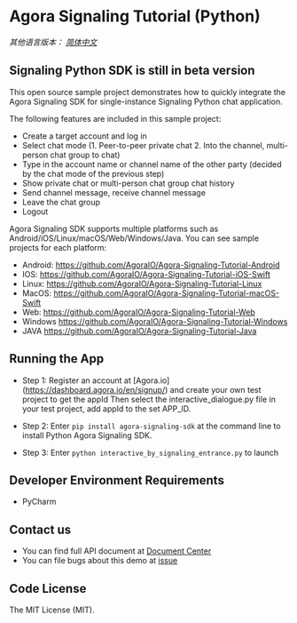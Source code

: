 # Agora Signaling Tutorial (Python)

*其他语言版本： [简体中文](README.zh.md)*

## Signaling Python SDK is still in beta version

This open source sample project demonstrates how to quickly integrate the Agora Signaling SDK for single-instance Signaling Python chat application.

The following features are included in this sample project:

- Create a target account and log in
- Select chat mode (1. Peer-to-peer private chat 2. Into the channel, multi-person chat group to chat)
- Type in the account name or channel name of the other party (decided by the chat mode of the previous step)
- Show private chat or multi-person chat group chat history
- Send channel message, receive channel message
- Leave the chat group
- Logout

Agora Signaling SDK supports multiple platforms such as Android/iOS/Linux/macOS/Web/Windows/Java. You can see sample projects for each platform:

* Android: https://github.com/AgoraIO/Agora-Signaling-Tutorial-Android
* IOS: https://github.com/AgoraIO/Agora-Signaling-Tutorial-iOS-Swift
* Linux: https://github.com/AgoraIO/Agora-Signaling-Tutorial-Linux
* MacOS: https://github.com/AgoraIO/Agora-Signaling-Tutorial-macOS-Swift
* Web: https://github.com/AgoraIO/Agora-Signaling-Tutorial-Web
* Windows https://github.com/AgoraIO/Agora-Signaling-Tutorial-Windows
* JAVA https://github.com/AgoraIO/Agora-Signaling-Tutorial-Java


## Running the App
* Step 1: Register an account at [Agora.io] (https://dashboard.agora.io/en/signup/) and create your own test project to get the appId
Then select the interactive_dialogue.py file in your test project, add appId to the set APP_ID.

* Step 2: Enter `pip install agora-signaling-sdk` at the command line to install Python Agora Signaling SDK.

* Step 3: Enter `python interactive_by_signaling_entrance.py` to launch


## Developer Environment Requirements
* PyCharm


## Contact us
- You can find full API document at [Document Center](https://docs.agora.io/en/)
- You can file bugs about this demo at [issue](https://github.com/AgoraIO/Agora-Signaling-Tutorial-Python/issues)


## Code License
The MIT License (MIT).
